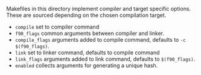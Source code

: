 Makefiles in this directory implement compiler and target specific options. These are sourced depending on the chosen compilation target.

- `compile` set to compiler command
- `f90_flags` common arguments between compiler and linker.
- `compile_flags` arguments added to compile command, defaults to `-c $(f90_flags)`.
- `link` set to linker command, defaults to compile command
- `link_flags` arguments added to link command, defaults to `$(f90_flags)`.
- `enabled` collects arguments for generating a unique hash.
